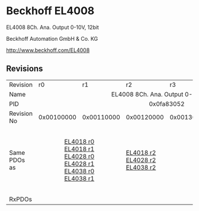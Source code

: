# Beckhoff EL4008

EL4008 8Ch. Ana. Output 0-10V, 12bit

Beckhoff Automation GmbH & Co. KG

http://www.beckhoff.com/EL4008

## Revisions
<table>
<tr>
<td>Revision</td>
<td>r0</td>
<td>r1</td>
<td>r2</td>
<td>r3</td>
<td>r4</td>
<td>r5</td>
</tr>
<tr>
<td>Name</td>
<td colspan=6 align="center">EL4008 8Ch. Ana. Output 0-10V, 12bit</td>
</tr>
<tr>
<td>PID</td>
<td colspan=6 align="center">0x0fa83052</td>
</tr>
<tr>
<td>Revision No</td>
<td>0x00100000</td>
<td>0x00110000</td>
<td>0x00120000</td>
<td>0x00130000</td>
<td>0x00140000</td>
<td>0x00150000</td>
</tr>
<tr>
<td>Same PDOs as</td>
<td colspan=2 align="center"><a href="EL4018.md">EL4018 r0</a><br/><a href="EL4018.md">EL4018 r1</a><br/><a href="EL4028.md">EL4028 r0</a><br/><a href="EL4028.md">EL4028 r1</a><br/><a href="EL4038.md">EL4038 r0</a><br/><a href="EL4038.md">EL4038 r1</a></td>
<td><a href="EL4018.md">EL4018 r2</a><br/><a href="EL4028.md">EL4028 r2</a><br/><a href="EL4038.md">EL4038 r2</a></td>
<td colspan=2 align="center"><a href="EJ4008.md">EJ4008 r4</a><br/><a href="EJ4018.md">EJ4018 r0</a><br/><a href="EL4018.md">EL4018 r3</a><br/><a href="EL4018.md">EL4018 r4</a><br/><a href="EL4028.md">EL4028 r3</a><br/><a href="EL4028.md">EL4028 r4</a><br/><a href="EL4028.md">EL4028 r5</a><br/><a href="EL4038.md">EL4038 r3</a><br/><a href="EL4038.md">EL4038 r4</a></td>
<td><a href="EL4018.md">EL4018 r5</a><br/><a href="EL4028.md">EL4028 r6</a><br/><a href="EL4038.md">EL4038 r5</a></td>
</tr>
<tr>
<td>RxPDOs</td>
<td colspan=6 align="left"></td>
</tr>
</table>
